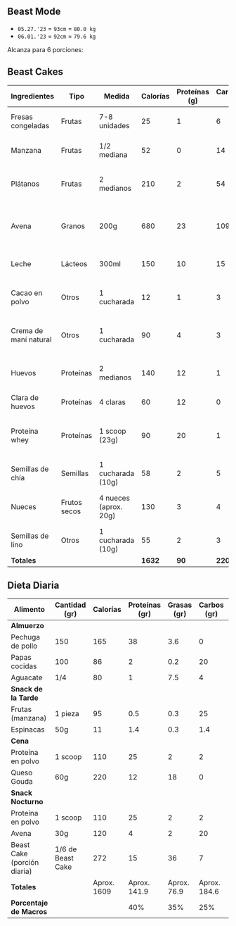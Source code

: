 ## Beast Mode

- `05.27.'23` = `93cm` = `80.0 kg`
- `06.01.'23` = `92cm` = `79.6 kg`

Alcanza para 6 porciones:

## Beast Cakes

| **Ingredientes**          | **Tipo**      | **Medida**            | **Calorías** | **Proteínas (g)** | **Carbohidratos (g)** | **Grasas (g)** | **Micronutrientes**                 | **Descripción**                                       |
|---------------------------|---------------|-----------------------|--------------|-------------------|-----------------------|----------------|--------------------------------------|-------------------------------------------------------|
| Fresas congeladas         | Frutas        | 7-8 unidades          | 25           | 1                 | 6                     | 0              | Vitamina C, antioxidantes          | Ricas en vitamina C y antioxidantes                     |
| Manzana                   | Frutas        | 1/2 mediana           | 52           | 0                 | 14                    | 0              | Fibra, antioxidantes               | Fuente de fibra y antioxidantes                         |
| Plátanos                  | Frutas        | 2 medianos            | 210          | 2                 | 54                    | 1              | Potasio                            | Ricos en potasio y energía natural                      |
| Avena                     | Granos        | 200g                  | 680          | 23                | 109                   | 12             | Fibra, carbohidratos de liberación lenta   | Fuente de fibra y carbohidratos de liberación lenta     |
| Leche                     | Lácteos       | 300ml                 | 150          | 10                | 15                    | 5              | Calcio, proteínas                  | Buena fuente de calcio y proteínas                      |
| Cacao en polvo            | Otros         | 1 cucharada           | 12           | 1                 | 3                     | 0              | Antioxidantes, magnesio            | Rico en antioxidantes y fuente de magnesio              |
| Crema de maní natural     | Otros         | 1 cucharada           | 90           | 4                 | 3                     | 7              | Grasas saludables, proteína      | Fuente de grasas saludables y proteína                  |
| Huevos                    | Proteínas     | 2 medianos            | 140          | 12                | 1                     | 10             | Proteínas, nutrientes              | Excelente fuente de proteínas y nutrientes              |
| Clara de huevos           | Proteínas     | 4 claras              | 60           | 12                | 0                     | 0              | Proteínas                          | Alta fuente de proteínas                                |
| Proteína whey             | Proteínas     | 1 scoop (23g)         | 90           | 20                | 1                     | 1              | Recuperación muscular, desarrollo muscular | Ayuda en la recuperación muscular y desarrollo muscular |
| Semillas de chía          | Semillas      | 1 cucharada (10g)     | 58           | 2                 | 5                     | 4              | Fibra, omega-3, antioxidantes      | Rica en fibra, omega-3 y antioxidantes                  |
| Nueces                    | Frutos secos  | 4 nueces (aprox. 20g) | 130          | 3                 | 4                     | 12             | Grasas saludables, antioxidantes   | Fuente de grasas saludables y antioxidantes             |
| Semillas de lino          | Otros         | 1 cucharada (10g)     | 55           | 2                 | 3                     | 4              | Fibra, omega-3, lignanos           | Rica en fibra, omega-3 y antioxidantes                  |
| **Totales**               |               |                       | **1632**     | **90**            | **220**               | **42**         |                                      |                                                       |


## Dieta Diaria

| Alimento              | Cantidad (gr) | Calorías | Proteínas (gr) | Grasas (gr) | Carbos (gr) | Micronutrientes |
|-----------------------|---------------|----------|----------------|-------------|-------------|-----------------|
| **Almuerzo**          |               |          |                |             |             |                 |
| Pechuga de pollo      | 150           | 165      | 38             | 3.6         | 0           | Vitaminas A, C  |
| Papas cocidas         | 100           | 86       | 2              | 0.2         | 20          | Vitamina C, B6  |
| Aguacate              | 1/4           | 80       | 1              | 7.5         | 4           | Vitamina K, E   |
| **Snack de la Tarde** |               |          |                |             |             |                 |
| Frutas (manzana)      | 1 pieza       | 95       | 0.5            | 0.3         | 25          | Vitamina C, K  |
| Espinacas             | 50g           | 11       | 1.4            | 0.3         | 1.4         | Vitamina K, A, C|
| **Cena**              |               |          |                |             |             |                 |
| Proteína en polvo     | 1 scoop       | 110      | 25             | 2           | 2           | Varía           |
| Queso Gouda           | 60g           | 220      | 12             | 18          | 0           | Calcio, Vitamina D|
| **Snack Nocturno**    |               |          |                |             |             |                 |
| Proteína en polvo     | 1 scoop       | 110      | 25             | 2           | 2           | Varía           |
| Avena                 | 30g           | 120      | 4              | 2           | 20          | Fibra, Vitaminas |
| Beast Cake (porción diaria) | 1/6 de Beast Cake | 272  | 15 | 36 | 7 | Varía  | Varios ingredientes nutritivos |
| **Totales**           |               | Aprox. 1609   | Aprox. 141.9  | Aprox. 76.9  | Aprox. 184.6 |                 |
| **Porcentaje de Macros** |            |          | 40%            | 35%         | 25%         |                 |
